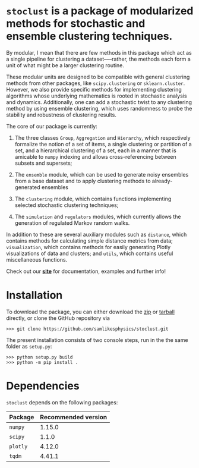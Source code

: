 # `stoclust` is a package of modularized methods for stochastic and ensemble clustering techniques. 

By modular, I mean that there are few methods in this package which act as a single pipeline for clustering a dataset–––rather, the methods each form a unit of what might be a larger clustering routine.

These modular units are designed to be compatible with general clustering methods from
other packages, like `scipy.clustering` or `sklearn.cluster`. However, we also provide
specific methods for implementing clustering algorithms whose underlying mathematics
is rooted in stochastic analysis and dynamics. Additionally, one can add a stochastic
twist to any clustering method by using ensemble clustering, which uses randomness to
probe the stability and robustness of clustering results.

The core of our package is currently:

1. The three classes `Group`, `Aggregation` and `Hierarchy`, which respectively
formalize the notion of a set of items, a single clustering or partition of a set, and a
hierarchical clustering of a set, each in a manner that is amicable to `numpy` indexing
and allows cross-referencing between subsets and supersets;

2. The `ensemble` module, which can be used to generate noisy ensembles from a base
dataset and to apply clustering methods to already-generated ensembles

3. The `clustering` module, which contains functions implementing selected
stochastic clustering techniques;

4. The `simulation` and `regulators` modules, which currently allows the generation
of regulated Markov random walks.

In addition to these are several auxiliary modules such as
`distance`, which contains methods for calculating simple distance metrics from data;
`visualization`, which contains methods for easily generating Plotly visualizations
of data and clusters; and
`utils`, which contains useful miscellaneous functions.

Check out our [**site**](https://samlikesphysics.github.io/stoclust/) 
for documentation, examples and further info!

# Installation

To download the package, you can either download the 
[zip](https://github.com/samlikesphysics/stoclust/archive/main.zip) 
or [tarball](https://github.com/samlikesphysics/stoclust/tarball/main) directly, 
or clone the GitHub repository via

```
>>> git clone https://github.com/samlikesphysics/stoclust.git
```

The present installation consists of two console steps, run in the the same folder as `setup.py`:

```
>>> python setup.py build
>>> python -m pip install .
```

# Dependencies

`stoclust` depends on the following packages:

| Package | Recommended version |
| ------- | ------------------- |
| `numpy` | 1.15.0              |
| `scipy` | 1.1.0               |
| `plotly`| 4.12.0              |
| `tqdm`  | 4.41.1              |
